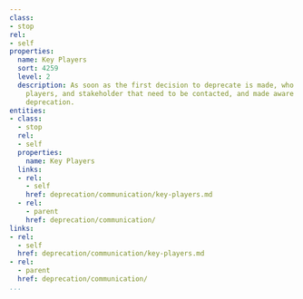 ```yaml
---
class:
- stop
rel:
- self
properties:
  name: Key Players
  sort: 4259
  level: 2
  description: As soon as the first decision to deprecate is made, who are the key
    players, and stakeholder that need to be contacted, and made aware of the API
    deprecation.
entities:
- class:
  - stop
  rel:
  - self
  properties:
    name: Key Players
  links:
  - rel:
    - self
    href: deprecation/communication/key-players.md
  - rel:
    - parent
    href: deprecation/communication/
links:
- rel:
  - self
  href: deprecation/communication/key-players.md
- rel:
  - parent
  href: deprecation/communication/
...
```

